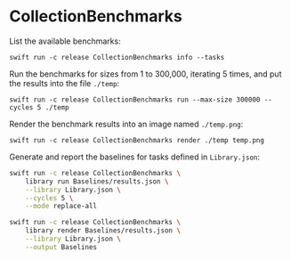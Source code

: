 # CollectionBenchmarks

List the available benchmarks:

    swift run -c release CollectionBenchmarks info --tasks

Run the benchmarks for sizes from 1 to 300,000, iterating 5 times, and put the results into the file `./temp`:

    swift run -c release CollectionBenchmarks run --max-size 300000 --cycles 5 ./temp

Render the benchmark results into an image named `./temp.png`:

    swift run -c release CollectionBenchmarks render ./temp temp.png

Generate and report the baselines for tasks defined in `Library.json`:

```bash
swift run -c release CollectionBenchmarks \
    library run Baselines/results.json \
    --library Library.json \
    --cycles 5 \
    --mode replace-all

swift run -c release CollectionBenchmarks \
    library render Baselines/results.json \
    --library Library.json \
    --output Baselines
```

